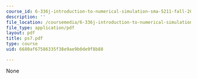 ```yaml
---
course_id: 6-336j-introduction-to-numerical-simulation-sma-5211-fall-2003
description: ''
file_location: /coursemedia/6-336j-introduction-to-numerical-simulation-sma-5211-fall-2003/6680af67586335f38e9ae9b0de9f8b88_ps7.pdf
file_type: application/pdf
layout: pdf
title: ps7.pdf
type: course
uid: 6680af67586335f38e9ae9b0de9f8b88

---
```

None